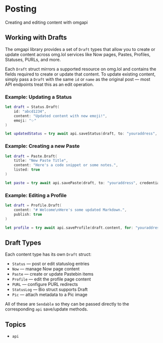 # Posting

Creating and editing content with omgapi

## Working with Drafts

The omgapi library provides a set of `Draft` types that allow you to create or update content across omg.lol services like Now pages, Pastes, Profiles, Statuses, PURLs, and more.

Each `Draft` struct mirrors a supported resource on omg.lol and contains the fields required to create or update that content. To update existing content, simply pass a `Draft` with the same `id` or `name` as the original post — most API endpoints treat this as an edit operation.

### Example: Updating a Status

````swift
let draft = Status.Draft(
    id: "abcd1234",
    content: "Updated content with new emoji!",
    emoji: "✨"
)

let updatedStatus = try await api.saveStatus(draft, to: "youraddress", credential: credential)
````

### Example: Creating a new Paste

````swift
let draft = Paste.Draft(
    title: "New Paste Title",
    content: "Here's a code snippet or some notes.",
    listed: true
)

let paste = try await api.savePaste(draft, to: "youraddress", credential: credential)
````

### Example: Editing a Profile

````swift
let draft = Profile.Draft(
    content: "# Welcome\nHere's some updated Markdown.",
    publish: true
)

let profile = try await api.saveProfile(draft.content, for: "youraddress", with: credential)
````

## Draft Types

Each content type has its own `Draft` struct:
- ``Status`` — post or edit statuslog entries
- ``Now`` — manage Now page content
- ``Paste`` — create or update Pastebin items
- ``Profile`` — edit the profile page content
- ``PURL`` — configure PURL redirects
- ``StatusLog`` — Bio struct supports Draft
- ``Pic`` — attach metadata to a Pic image

All of these are `Sendable` so they can be passed directly to the corresponding ``api`` save/update methods.

## Topics

- ``api``
